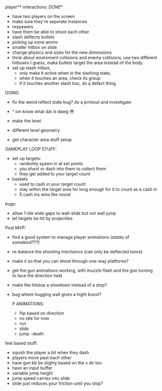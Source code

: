 player** interactions:
*DONE**
- have two players on the screen 
- make sure they're seperate instances
- respawers
- have them be able to shoot each other
- slash deflects bullets
- picking up more ammo
- smaller hitbox on slide
- change physics and sizes for the new dimensions
- think about enviroment coliisions and enemy collisions, use two different hitboxes I guess, make bullets target the area instead of the body
- set up slash hitbox, 
	- only make it active when in the slashing state,
	- when it touches an area, check its group
	- if it touches another slash box, do a defect thing

DOING
- fix the weird reflect state bug? do a printout and investigate
- ^ ion know what dat is dawg :flushed:


- make the level
- different level geometry 
- get character area stuff setup

GAMEPLAY LOOP STUFF:
- set up targets:
    - randomly spawn in at set points
	- you shoot or dash into them to collect them
	- they get added to your target count
- baskets
	- used to cash in your target count
	- stay within the target area for long enough for it to count as a cash in 
	- 5 cash ins wins the round

bugs:
- allow 1-tile wide gaps to wall-slide but not wall jump
- let targets be hit by projectiles


Post MVP:
- find a good system to manage player animations (states of somekind???)
- re-balance the shooting mechaincs (can only be deflected twice)
- make it so that you can shoot through one-way platforms?
- get the gun animations working, with muzzle flash and the gun turning to face the direction held
- make the hitstop a slowdown instead of a stop?
- bug where hugging wall gives a hight boost?

	P ANIMATIONS:
	- flip based on direction
	- no idle for now
	- run
	- slide
	- jump
	-death



feel based stuff:
- squish the player a bit when they dash
- players move past each other
- have gun kb be slighly based on the x dir too
- have an input buffer 
- variable jump height
- jump speed carries into slide
- slide just reduces your friction until you stop?
